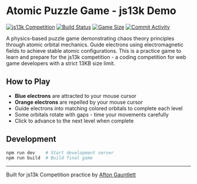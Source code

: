 # Atomic Puzzle Game - js13k Demo

[![js13k Competition](https://img.shields.io/badge/js13k-2025-orange?logo=javascript)](https://js13kgames.com/)
[![Build Status](https://img.shields.io/badge/build-ready-success?logo=github-actions)](https://github.com/aftongauntlett/js13k-demo/actions)
[![Game Size](https://img.shields.io/badge/size-%3C13KB-brightgreen?logo=webpack)](https://github.com/aftongauntlett/js13k-demo)
[![Commit Activity](https://img.shields.io/github/commit-activity/m/aftongauntlett/js13k-demo?logo=git)](https://github.com/aftongauntlett/js13k-demo/commits)

A physics-based puzzle game demonstrating chaos theory principles through atomic orbital mechanics. Guide electrons using electromagnetic fields to achieve stable atomic configurations. This is a practice game to learn and prepare for the js13k competition - a coding competition for web game developers with a strict 13KB size limit.

## How to Play

- **Blue electrons** are attracted to your mouse cursor
- **Orange electrons** are repelled by your mouse cursor
- Guide electrons into matching colored orbitals to complete each level
- Some orbitals rotate with gaps - time your movements carefully
- Click to advance to the next level when complete

## Development

```bash
npm run dev    # Start development server
npm run build  # Build final game
```

---

Built for js13k Competition practice by [Afton Gauntlett](https://github.com/aftongauntlett)
